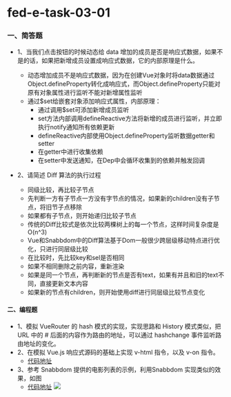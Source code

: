 # fed-e-task-03-01

### 一、简答题
- 1、当我们点击按钮的时候动态给 data 增加的成员是否是响应式数据，如果不是的话，如果把新增成员设置成响应式数据，它的内部原理是什么。

  - 动态增加成员不是响应式数据，因为在创建Vue对象时将data数据通过Object.defineProperty转化成响应式，而Object.defineProperty只能对原有对象属性进行监听不能对新增属性监听
  - 通过$set给嵌套对象添加响应式属性，内部原理：
    - 通过调用$set可添加新增成员监听
    - set方法内部调用defineReactive方法将新增的成员进行监听，并立即执行notify通知所有依赖更新
    - defineReactive内部使用Object.defineProperty监听数据getter和setter
    - 在getter中进行收集依赖
    - 在setter中发送通知，在Dep中会循环收集到的依赖并触发回调

- 2、请简述 Diff 算法的执行过程
  - 同级比较，再比较子节点
  - 先判断一方有子节点一方没有字节点的情况，如果新的children没有子节点，将旧节子点移除
  - 如果都有子节点，则开始递归比较子节点
  - 传统的Diff比较式是依次比较两棵树上的每一个节点，这样时间复杂度是O(n^3)
  - Vue和Snabbdom中的Diff算法基于Dom一般很少跨层级移动特点进行优化，只进行同层级比较
  - 在比较时，先比较key和sel是否相同
  - 如果不相同删除之前内容，重新渲染
  - 如果是同一个节点，再判断新的节点是否有text，如果有并且和旧的text不同，直接更新文本内容
  - 如果新的节点有children，则开始使用diff进行同层级比较节点变化

#### 二、编程题
- 1、模拟 VueRouter 的 hash 模式的实现，实现思路和 History 模式类似，把 URL 中的 # 后面的内容作为路由的地址，可以通过 hashchange 事件监听路由地址的变化。
- 2、在模拟 Vue.js 响应式源码的基础上实现 v-html 指令，以及 v-on 指令。
  - [代码地址](https://github.com/Xwatson/fed-e-task-03-01/blob/master/code/vue/compiler.js#L33)
- 3、参考 Snabbdom 提供的电影列表的示例，利用Snabbdom 实现类似的效果，如图
  - [代码地址](https://github.com/Xwatson/fed-e-task-03-01/blob/master/code/snabbdom/index.html)
  ![](https://s0.lgstatic.com/i/image/M00/26/F2/Ciqc1F7zUZ-AWP5NAAN0Z_t_hDY449.png)